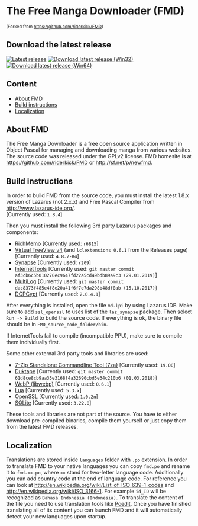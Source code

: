 # The Free Manga Downloader (FMD)

<sup>(Forked from https://github.com/riderkick/FMD)</sup>

## Download the latest release

[![Latest release](https://img.shields.io/github/release/fmd-project-team/FMD.svg)](https://github.com/fmd-project-team/FMD/releases/latest) [![Download latest release (Win32)](https://img.shields.io/github/downloads/fmd-project-team/FMD/latest/fmd_0.9.163.0.7z.svg?label=Win32)](https://github.com/fmd-project-team/FMD/releases/download/0.9.163.0/fmd_0.9.163.0.7z) [![Download latest release (Win64)](https://img.shields.io/github/downloads/fmd-project-team/FMD/latest/fmd_0.9.163.0_Win64.7z.svg?label=Win64)](https://github.com/fmd-project-team/FMD/releases/download/0.9.163.0/fmd_0.9.163.0_Win64.7z)
  
  
## Content

- [About FMD](#about-fmd)
- [Build instructions](#build-instructions)
- [Localization](#localization)

## About FMD

The Free Manga Downloader is a free open source application written in Object Pascal for managing and downloading manga from various websites. The source code was released under the GPLv2 license. FMD homesite is at https://github.com/riderkick/FMD or http://sf.net/p/newfmd.

## Build instructions

In order to build FMD from the source code, you must install the latest 1.8.x version of Lazarus (not 2.x.x) and Free Pascal Compiler from http://www.lazarus-ide.org/.  
[Currently used: `1.8.4`]  
  
Then you must install the following 3rd party Lazarus packages and components:

 - [RichMemo](https://sourceforge.net/p/lazarus-ccr/svn/HEAD/tree/components/richmemo/) [Currently used: `r6815`]
 - [Virtual TreeView v4](https://github.com/blikblum/VirtualTreeView-Lazarus/tree/lazarus-v4) (and `lclextensions 0.6.1` from the Releases page) [Currently used: `4.8.7-R4`]
 - [Synapse](https://sourceforge.net/p/synalist/code/HEAD/tree/trunk/) [Currently used: `r209`]
 - [InternetTools](https://github.com/benibela/internettools) [Currently used: `git master commit af3cb6c5b010270ec9647fd22a5cd49bdb89a9c3 (29.01.2019)`]
 - [MultiLog](https://github.com/blikblum/multilog) [Currently used: `git master commit dac8373f485e4f8e20a41f6f7e7da298b48df0ab (15.10.2017)`]
 - [DCPCypt](https://sourceforge.net/projects/lazarus-ccr/) [Currently used: `2.0.4.1`]

After everything is installed, open the file `md.lpi` by using Lazarus IDE. Make sure to add `ssl_openssl` to uses list of the `laz_synapse` package.
Then select `Run -> Build` to build the source code. If everything is ok, the binary file should be in `FMD_source_code_folder/bin`.

If InternetTools fail to compile (incompatible PPU), make sure to compile them individually first.

Some other external 3rd party tools and libraries are used:

 - [7-Zip Standalone Commandline Tool (7za)](https://www.7-zip.org) [Currently used: `19.00`]
 - [Duktape](https://github.com/grijjy/DelphiDuktape) [Currently used: `git master commit 61d8ce8cb9aa35e3168f4a32690cbd5e34c210b6 (01.03.2018)`]
 - [WebP (libwebp)](https://github.com/webmproject/libwebp/) [Currently used: `0.6.1`]
 - [Lua](http://luabinaries.sourceforge.net/) [Currently used: `5.3.x`]
 - [OpenSSL](https://www.openssl.org/) [Currently used: `1.0.2n`]
 - [SQLite](https://www.sqlite.org/) [Currently used: `3.22.0`]

These tools and libraries are not part of the source. You have to either download pre-compiled binaries, compile them yourself or just copy them from the latest FMD releases.

## Localization

Translations are stored inside `languages` folder with `.po` extension. In order to translate FMD to your native languages you can copy `fmd.po` and rename it to `fmd.xx.po`, where `xx` stand for two-letter language code. Additionally you can add country code at the end of language code. For reference you can look at http://en.wikipedia.org/wiki/List_of_ISO_639-1_codes and http://en.wikipedia.org/wiki/ISO_3166-1. For example `id_ID` will be recognized as `Bahasa Indonesia (Indonesia)`. To translate the content of the file you need to use translation tools like [Poedit](https://poedit.net). Once you have finished translating all of its content you can launch FMD and it will automatically detect your new languages upon startup.
